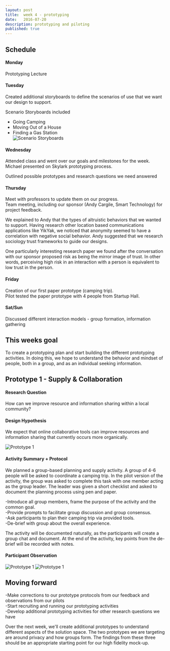 ```yaml
---
layout: post
title:  week 4 - prototyping
date:   2016-07-20
description: prototyping and piloting
published: true
---
```

## Schedule  

#### Monday
Prototyping Lecture  

#### Tuesday
Created additional storyboards to define the scenarios of use that we want our design to support.

Scenario Storyboards included  
- Going Camping  
- Moving Out of a House  
- Finding a Gas Station  
![Scenario Storyboards](../../../img/week-4/scenario_storyboards.png)

#### Wednesday
Attended class and went over our goals and milestones for the week. Michael presented on Skylark prototyping process.
  
Outlined possible prototypes and research questions we need answered  

#### Thursday
Meet with professors to update them on our progress.  
Team meeting, including our sponsor (Andy Cargile, Smart Technology) for project feedback.  

We explained to Andy that the types of altruistic behaviors that we wanted to support. Having research other location 
based communications applications like YikYak, we noticed that anonymity seemed to have a correlation with negative social behavior. 
Andy suggested that we research sociology trust frameworks to guide our designs. 
  
One particularly interesting research paper we found after the conversation with our sponsor proposed risk as being the mirror image of trust.
 In other words, perceiving high risk in an interaction with a person is equivalent to low trust in the person. 

#### Friday
Creation of our first paper prototype (camping trip).  
Pilot tested the paper prototype with 4 people from Startup Hall.  

#### Sat/Sun
Discussed different interaction models - group formation, information gathering


## This weeks goal
To create a prototyping plan and start building the different prototyping activities. In doing this, we hope to understand the behavior and mindset of people, both in a group, and as an individual seeking information.

## Prototype 1 - Supply & Collaboration

#### Research Question
How can we improve resource and information sharing within a local community?

#### Design Hypothesis
We expect that online collaborative tools can improve resources and information sharing that currently occurs more organically. 

![Prototype 1](../../../img/week-4/prototypeList1.png)

#### Activity Summary + Protocol
We planned a group-based planning and supply activity. A group of 4-6 people will be asked to coordinate a camping trip. In the pilot version of the activity, the group was asked to complete this task with one member acting as the group leader. The leader was given a short checklist and asked to document the planning process using pen and paper.

-Introduce all group members, frame the purpose of the activity and the common goal.<br/>
-Provide prompts to facilitate group discussion and group consensus.<br/>
-Ask participants to plan their camping trip via provided tools.<br/>
-De-brief with group about the overall experience.<br/>

The activity will be documented naturally, as the participants will create a group chat and document. At the end of the activity, key points from the de-brief will be recorded with notes. 

#### Participant Observation
![Prototype 1](../../../img/week-4/prototypeList2.png)
![Prototype 1](../../../img/week-4/prototypeList3.png)

## Moving forward
-Make corrections to our prototype protocols from our feedback and observations from our pilots<br/>
-Start recruiting and running our prototyping activities<br/>
-Develop additional prototyping activities for other research questions we have<br/>

Over the next week, we'll create additional prototypes to understand different aspects of the solution space. 
The two prototypes we are targeting are around privacy and how groups form. 
The findings from these three should be an appropriate starting point for our high fidelity mock-up.
